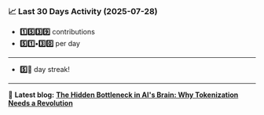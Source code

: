 <!--START_STATS-->
### 📈 Last 30 Days Activity (2025-07-28)  
- **1️⃣5️⃣3️⃣9️⃣** contributions  
- **5️⃣1️⃣•3️⃣0️⃣** per day
---
- **5️⃣🎱** day streak!
---
📝 **Latest blog:** [**The Hidden Bottleneck in AI's Brain: Why Tokenization Needs a Revolution**](https://andriak.com/blog/tokenization-revolution)
<!--END_STATS-->
